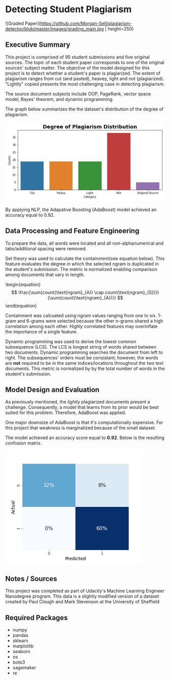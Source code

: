 # Detecting Student Plagiarism

![Graded Paper](https://github.com/Morgan-Sell/plagiarism-detector/blob/master/images/grading_main.jpg | height=250)

## Executive Summary

This project is comprised of 95 student submissions and five original sources. The topic of each student paper corresponds to one of the original sources' subject matter. The objective of the model designed for this project is to detect whether a student's paper is plagiarized. The extent of plagiarism ranges from cut (and pasted), heavey, light and not (plagiarized). "Lightly" copied presents the most challenging case in detecting plagiarism.

The source document subjects include OOP, PageRank, vector space model, Bayes' theorem, and dynamic programming.

The graph below summarizes the the dataset's distribution of the degree of plagiarism.

![Degree Plagiarism Plot](https://github.com/Morgan-Sell/plagiarism-detector/blob/master/images/plagiarism_distribution.png)

By applying NLP, the Adapative Boosting (AdaBoost) model achieved an accuracy equal to 0.92. 

## Data Processing and Feature Engineering

To prepare the data, all words were located and all non-alphanumerical and tabs/additional spacing were removed.

Set theory was used to calculate the containment(see equation below). This feature evaluates the degree in which the selected ngram is duplicated in the student's submission. The metric is normalized enabling comparison among documents that vary in length.

\begin{equation}
$$ \frac{\sum{count(\text{ngram}_{A}) \cap count(\text{ngram}_{S})}}{\sum{count(\text{ngram}_{A})}} $$
\end{equation}

Containment was calcuated using ngram values ranging from one to six. 1-gram and 6-grams were selected because the other n-grams shared a high correlation among each other. Highly correlated features may overinflate the importance of a single feature.

Dynamic programming was used to derive the lowest common subsequence (LCS). The LCS is longest string of words shared between two documents. Dynamic programming searches the document from left to right. The subsequences' orders must be consistant; however, the words are **not** required to be in the same indices/locations throughout the two text documents. This metric is normalized by by the total number of words in the student's submission.

## Model Design and Evaluation

As previously mentioned, the _lightly_ plagiarized documents present a challenge. Consequently, a model that learns from its prior would be best suited for this problem. Therefore, AdaBoost was applied.

One major downsize of AdaBoost is that it's computationally expensive. For this project that weakness is marginalized because of the small dataset.

The model achieved an accuracy score equal to **0.92**. Below is the resulting confusion matrix.

![Confusion Matrix](https://github.com/Morgan-Sell/plagiarism-detector/blob/master/images/cf_matrix.png)


## Notes / Sources
This project was completed as part of Udacity's Machine Learning Engineer Nanodegree program. This data is a slightly modified version of a dataset created by Paul Clough and Mark Stevenson at the University of Sheffield

## Required Packages
- numpy
- pandas
- sklearn
- matplotlib
- seaborn
- os
- boto3
- sagemaker
- re